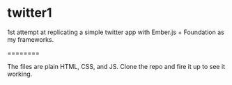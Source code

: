 twitter1
========

1st attempt at replicating a simple twitter app with Ember.js + Foundation as my frameworks.

========

The files are plain HTML, CSS, and JS. Clone the repo and fire it up to see it working. 
